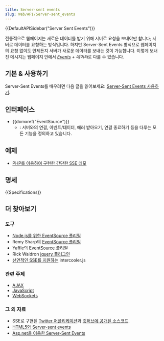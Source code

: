 ```yaml
---
title: Server-sent events
slug: Web/API/Server-sent_events
---
```


{{DefaultAPISidebar("Server Sent Events")}}

전통적으로 웹페이지는 새로운 데이터를 받기 위해 서버로 요청을 보내야만 합니다; 서버로 데이터를 요청하는 방식입니다. 하지만 Server-Sent Events 방식으로 웹페이지의 요청 없이도 언제든지 서버가 새로운 데이터를 보내는 것이 가능합니다. 이렇게 보내진 메시지는 웹페이지 안에서 *[Events](/ko/docs/DOM/event) + 데이터*로 다룰 수 있습니다.

## 기본 & 사용하기

Server-Sent Events를 배우려면 다음 글을 읽어보세요: [Server-Sent Events 사용하기](/ko/docs/Web/API/Server-sent_events/Using_server-sent_events).

## 인터페이스

- {{domxref("EventSource")}}
  - : 서버와의 연결, 이벤트/데이터, 에러 받아오기, 연결 종료하기 등을 다루는 모든 기능을 정의하고 있습니다.

## 예제

- [PHP를 이용하여 구현한 간단한 SSE 데모](https://github.com/mdn/dom-examples/tree/master/server-sent-events)

## 명세

{{Specifications}}

## 더 찾아보기

### 도구

- [Node.js를 위한 EventSource 폴리필](https://github.com/EventSource/eventsource)
- Remy Sharp의 [EventSource 폴리필](https://github.com/remy/polyfills/blob/master/EventSource.js)
- Yaffle의 [EventSource 폴리필](https://github.com/Yaffle/EventSource)
- Rick Waldron [jquery 플러그인](https://github.com/rwldrn/jquery.eventsource)
- [선언적인 SSE를 지원하는](http://intercoolerjs.org/docs.html#sse) intercooler.js

### 관련 주제

- [AJAX](/ko/docs/AJAX)
- [JavaScript](/ko/docs/JavaScript)
- [WebSockets](/ko/docs/WebSockets)

### 그 외 자료

- SSE로 구현된 [Twitter 어플리케이션](http://hacks.mozilla.org/2011/06/a-wall-powered-by-eventsource-and-server-sent-events/)과 [깃허브에 공개된 소스코드](https://github.com/mozilla/webowonder-demos/tree/master/demos/friends%20timeline).
- [HTML5와 Server-sent events](http://dsheiko.com/weblog/html5-and-server-sent-events)
- [Asp.net을 이용한 Server-Sent Events](http://rajudasa.blogspot.in/2012/05/html5-server-sent-events-using-aspnet.html)
